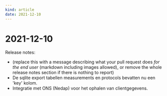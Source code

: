 ```yaml
---
kind: article
date: 2021-12-10
---
```


# 2021-12-10

Release notes:

* (replace this with a message describing what your pull request does *for the end user* (markdown including images allowed), or remove the whole release notes section if there is nothing to report)
* De sqlite export tabellen measurements en protocols bevatten nu een 'key' kolom.
* Integratie met ONS (Nedap) voor het ophalen van clientgegevens.
